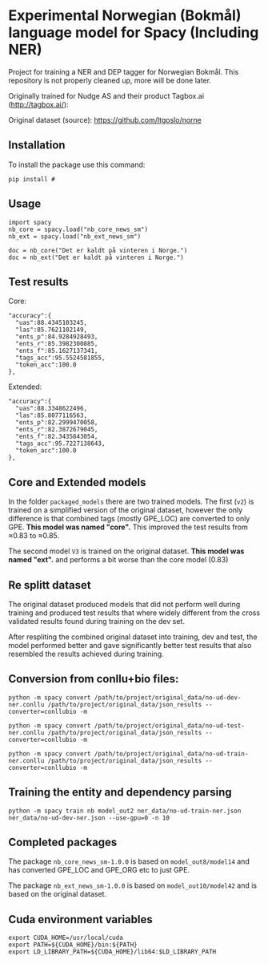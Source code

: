 # Experimental Norwegian (Bokmål) language model for Spacy (Including NER)

Project for training a NER and DEP tagger for Norwegian Bokmål.
This repository is not properly cleaned up, more will be done later.

Originally trained for Nudge AS and their product Tagbox.ai (http://tagbox.ai/):

Original dataset (source):
https://github.com/ltgoslo/norne


## Installation

To install the package use this command:

    pip install #

## Usage

    import spacy
    nb_core = spacy.load("nb_core_news_sm")
    nb_ext = spacy.load("nb_ext_news_sm")

    doc = nb_core("Det er kaldt på vinteren i Norge.")
    doc = nb_ext("Det er kaldt på vinteren i Norge.")

## Test results

Core:

    "accuracy":{
      "uas":88.4345103245,
      "las":85.7621102149,
      "ents_p":84.9284928493,
      "ents_r":85.3982300885,
      "ents_f":85.1627137341,
      "tags_acc":95.5524581855,
      "token_acc":100.0
    },

Extended:

    "accuracy":{
      "uas":88.3348622496,
      "las":85.8077116563,
      "ents_p":82.2999470058,
      "ents_r":82.3872679045,
      "ents_f":82.3435843054,
      "tags_acc":95.7227138643,
      "token_acc":100.0
    },

## Core and Extended models

In the folder `packaged_models` there are two trained models. The first (`v2`)
is trained on a simplified version of the original dataset, however the only
difference is that combined tags (mostly GPE_LOC) are converted to only GPE.
**This model was named "core".** This improved the test results from ≈0.83 to ≈0.85.

The second model `V3` is trained on the original dataset.
**This model was named "ext".** and performs a bit worse than the core model (0.83)

## Re splitt dataset

The original dataset produced models that did not perform well during training
and produced test results that where widely different from the
cross validated results found during training on the dev set.

After respliting the combined original dataset into training, dev and test,
the model performed better and gave significantly better test results that also
resembled the results achieved during training.

## Conversion from conllu+bio files:

```
python -m spacy convert /path/to/project/original_data/no-ud-dev-ner.conllu /path/to/project/original_data/json_results --converter=conllubio -m

python -m spacy convert /path/to/project/original_data/no-ud-test-ner.conllu /path/to/project/original_data/json_results --converter=conllubio -m

python -m spacy convert /path/to/project/original_data/no-ud-train-ner.conllu /path/to/project/original_data/json_results --converter=conllubio -m
```



## Training the entity and dependency parsing

`python -m spacy train nb model_out2 ner_data/no-ud-train-ner.json ner_data/no-ud-dev-ner.json --use-gpu=0 -n 10`


## Completed packages

The package `nb_core_news_sm-1.0.0` is based on `model_out8/model14` and has
converted GPE_LOC and GPE_ORG etc to just GPE.

The package `nb_ext_news_sm-1.0.0` is based on `model_out10/model42` and
is based on the original dataset.

## Cuda environment variables

```
export CUDA_HOME=/usr/local/cuda
export PATH=${CUDA_HOME}/bin:${PATH}
export LD_LIBRARY_PATH=${CUDA_HOME}/lib64:$LD_LIBRARY_PATH
```
